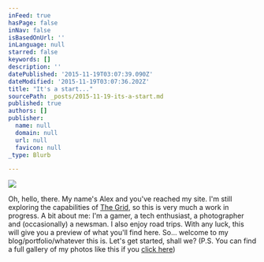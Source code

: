 ```yaml
---
inFeed: true
hasPage: false
inNav: false
isBasedOnUrl: ''
inLanguage: null
starred: false
keywords: []
description: ''
datePublished: '2015-11-19T03:07:39.090Z'
dateModified: '2015-11-19T03:07:36.202Z'
title: "It's a start..."
sourcePath: _posts/2015-11-19-its-a-start.md
published: true
authors: []
publisher:
  name: null
  domain: null
  url: null
  favicon: null
_type: Blurb

---
```

![](https://the-grid-user-content.s3-us-west-2.amazonaws.com/57df9d82-83d5-4852-aa14-caaa1adf2157.jpg)

Oh, hello, there. My name's Alex and you've reached my site. I'm still exploring the capabilities of [The Grid][0], so this is very much a work in progress. A bit about me: I'm a gamer, a tech enthusiast, a photographer and (occasionally) a newsman. I also enjoy road trips. With any luck, this will give you a preview of what you'll find here. So... welcome to my blog/portfolio/whatever this is. Let's get started, shall we? (P.S. You can find a full gallery of my photos like this if you [click here][1])

[0]: https://thegrid.io/
[1]: http://on.fb.me/1lvFIxz